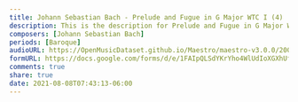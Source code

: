 ```yaml
---
title: Johann Sebastian Bach - Prelude and Fugue in G Major WTC I (4)
description: This is the description for Prelude and Fugue in G Major WTC I by Johann Sebastian Bach
composers: [Johann Sebastian Bach]
periods: [Baroque]
audioURL: https://OpenMusicDataset.github.io/Maestro/maestro-v3.0.0/2008/MIDI-Unprocessed_18_R1_2008_01-04_ORIG_MID--AUDIO_18_R1_2008_wav--1.midi
formURL: https://docs.google.com/forms/d/e/1FAIpQLSdYKrYho4WlUdIoXGXhUfSx5Be3dmZ36LHPEpboDr5wijDQ6w/viewform
comments: true
share: true
date: 2021-08-08T07:43:13-06:00
---
```

